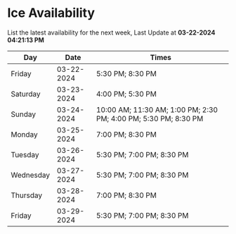 # Ice Availability

List the latest availability for the next week, Last Update at **03-22-2024 04:21:13 PM**

| Day         | Date        | Times       |
| ----------- | ----------- | ----------- |
|Friday|03-22-2024|5:30 PM; 8:30 PM|
|Saturday|03-23-2024|4:00 PM; 5:30 PM|
|Sunday|03-24-2024|10:00 AM; 11:30 AM; 1:00 PM; 2:30 PM; 4:00 PM; 5:30 PM; 8:30 PM|
|Monday|03-25-2024|7:00 PM; 8:30 PM|
|Tuesday|03-26-2024|5:30 PM; 7:00 PM; 8:30 PM|
|Wednesday|03-27-2024|5:30 PM; 7:00 PM; 8:30 PM|
|Thursday|03-28-2024|7:00 PM; 8:30 PM|
|Friday|03-29-2024|5:30 PM; 7:00 PM; 8:30 PM|
